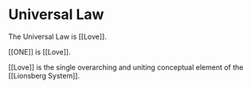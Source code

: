 # Universal Law

The Universal Law is [[Love]]. 

[[ONE]] is [[Love]]. 

[[Love]] is the single overarching and uniting conceptual element of the [[Lionsberg System]]. 
